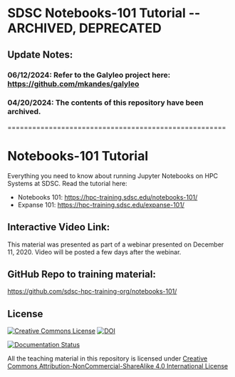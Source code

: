 #  SDSC Notebooks-101 Tutorial -- ARCHIVED, DEPRECATED

## Update Notes:
### 06/12/2024: Refer to the Galyleo project here:  https://github.com/mkandes/galyleo
### 04/20/2024: The contents of this repository have been archived.


=====================================================


# Notebooks-101 Tutorial


Everything you need to know about running Jupyter Notebooks on HPC Systems at SDSC.
Read the tutorial here: 
* Notebooks 101: https://hpc-training.sdsc.edu/notebooks-101/
* Expanse 101:   https://hpc-training.sdsc.edu/expanse-101/

## Interactive Video Link:
This material was presented as part of a webinar presented on December 11, 2020.
Video will be posted a few days after the webinar.

## GitHub Repo to training material:
https://github.com/sdsc-hpc-training-org/notebooks-101/

## License

<a rel="license" href="http://creativecommons.org/licenses/by-nc-sa/4.0/"><img alt="Creative Commons License" style="border-width:0" src="https://i.creativecommons.org/l/by-nc-sa/4.0/80x15.png" /></a>
[![DOI](https://zenodo.org/badge/DOI/10.5281/zenodo.3478666.svg)](https://doi.org/10.5281/zenodo.3478666)

[![Documentation Status](https://readthedocs.org/projects/comet-notebooks-101/badge/?version=latest)](https://comet-notebooks-101.readthedocs.io/)

All the teaching material in this repository is licensed under [Creative Commons Attribution-NonCommercial-ShareAlike 4.0 International License](https://creativecommons.org/licenses/by-nc-sa/4.0/)
